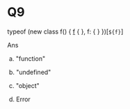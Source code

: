 # Q9

typeof (new class f() { [f]() { }, f: { } })[`${f}`]

Ans

 a. "function"

 b. "undefined"

 c. "object"

 d. Error
